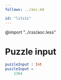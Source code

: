 ```yaml
---
follows: ../aoc.md

id: "litvis"
---
```


@import "../css/aoc.less"

# Puzzle input

```elm {l=hidden r}
puzzleInput : Int
puzzleInput =
    1364
```
